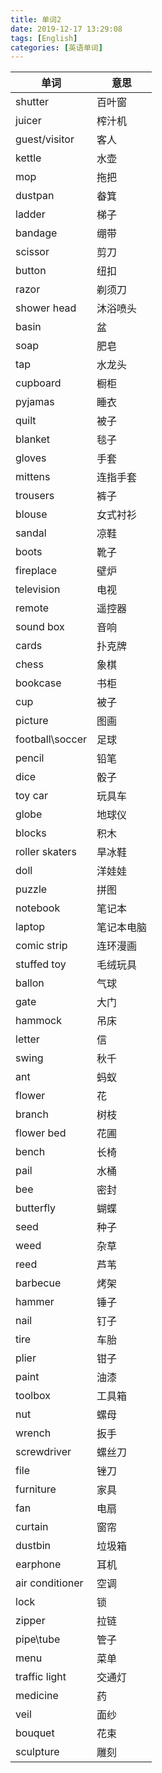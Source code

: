 ```yaml
---
title: 单词2
date: 2019-12-17 13:29:08
tags: [English]
categories: [英语单词]
---
```

|单词 |意思 |
|-|-|
|shutter | 百叶窗|
|juicer | 榨汁机|
|guest/visitor | 客人|
|kettle | 水壶|
|mop | 拖把|
|dustpan | 畚箕|
|ladder | 梯子|
|bandage | 绷带|
|scissor | 剪刀|
|button | 纽扣|
|razor | 剃须刀|
|shower head | 沐浴喷头|
|basin | 盆|
|soap |肥皂|
|tap | 水龙头|
|cupboard | 橱柜|
|pyjamas | 睡衣|
|quilt | 被子|
|blanket |毯子|
|gloves | 手套|
|mittens | 连指手套|
|trousers | 裤子|
|blouse | 女式衬衫|
|sandal | 凉鞋|
|boots | 靴子|
|fireplace | 壁炉|
|television | 电视|
|remote | 遥控器|
|sound box |音响|
|cards | 扑克牌|
|chess | 象棋|
|bookcase | 书柜|
|cup | 被子|
|picture | 图画|
|football\soccer | 足球|
|pencil | 铅笔|
|dice | 骰子|
|toy car | 玩具车|
|globe | 地球仪|
|blocks | 积木|
|roller skaters | 旱冰鞋|
|doll | 洋娃娃|
|puzzle | 拼图|
|notebook | 笔记本|
|laptop | 笔记本电脑|
|comic strip | 连环漫画|
|stuffed toy|毛绒玩具|
|ballon | 气球|
|gate | 大门|
|hammock | 吊床|
|letter | 信|
|swing | 秋千|
|ant |蚂蚁|
|flower | 花|
|branch | 树枝|
|flower bed |花圃|
|bench | 长椅|
|pail | 水桶|
|bee | 密封|
|butterfly | 蝴蝶|
|seed | 种子|
|weed | 杂草|
|reed | 芦苇|
|barbecue | 烤架|
|hammer | 锤子|
|nail | 钉子|
|tire | 车胎|
|plier | 钳子|
|paint | 油漆|
|toolbox | 工具箱|
|nut | 螺母|
|wrench | 扳手|
|screwdriver |螺丝刀|
|file | 锉刀|
|furniture | 家具|
|fan | 电扇|
|curtain | 窗帘 |
|dustbin | 垃圾箱|
|earphone | 耳机|
|air conditioner | 空调|
|lock | 锁|
|zipper | 拉链|
|pipe\tube | 管子|
|menu | 菜单|
|traffic light | 交通灯|
|medicine | 药|
|veil | 面纱|
|bouquet | 花束|
|sculpture | 雕刻|

